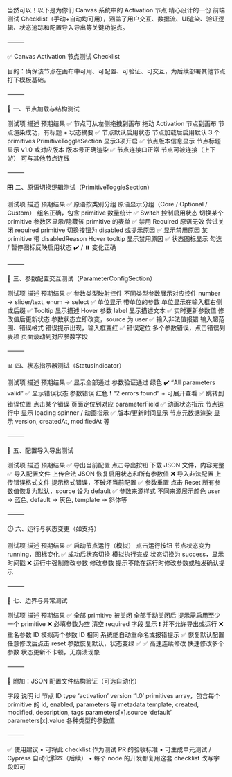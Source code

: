 当然可以！以下是为你们 Canvas 系统中的 Activation 节点 精心设计的一份 前端测试 Checklist（手动+自动均可用），涵盖了用户交互、数据流、UI渲染、验证逻辑、状态追踪和配置导入导出等关键功能点。

⸻

✅ Canvas Activation 节点测试 Checklist

目的：确保该节点在画布中可用、可配置、可验证、可交互，为后续部署其他节点打下模板基础。

⸻

🧩 一、节点加载与结构测试

测试项	描述	预期结果
✅ 节点可从左侧拖拽到画布	拖动 Activation 节点到画布	节点渲染成功，有标题 + 状态摘要
✅ 节点默认启用状态	节点加载后启用默认 3 个 primitives	PrimitiveToggleSection 显示3项开启
✅ 节点版本信息显示	节点标题显示 v1.0 或对应版本	版本号正确渲染
✅ 节点连接口正常	节点可被连接（上下游）	可与其他节点连线



⸻

🎛️ 二、原语切换逻辑测试（PrimitiveToggleSection）

测试项	描述	预期结果
✅ 原语按类别分组	原语显示分组（Core / Optional / Custom）	组名正确，包含 primitive 数量统计
✅ Switch 控制启用状态	切换某个 primitive	参数区显示/隐藏该 primitive 的表单
✅ 禁用 Required 原语无效	尝试关闭 required primitive	切换按钮为 disabled 或提示原因
✅ 显示禁用原因	某 primitive 带 disabledReason	Hover tooltip 显示禁用原因
✅ 状态图标显示	勾选 / 暂停图标反映启用状态	✔️ / ⏸️ 变化正确



⸻

🧮 三、参数配置交互测试（ParameterConfigSection）

测试项	描述	预期结果
✅ 参数类型映射控件	不同类型参数展示对应控件	number → slider/text, enum → select
✅ 单位显示	带单位的参数	单位显示在输入框右侧或后缀
✅ Tooltip 显示描述	Hover 参数 label	显示描述文本
✅ 实时更新参数值	修改值后更新状态	参数状态立即改变，source 为 user
✅ 输入非法值报错	输入超范围、错误格式	错误提示出现，输入框变红
✅ 错误定位	多个参数错误，点击错误列表项	页面滚动到对应参数字段



⸻

📊 四、状态指示器测试（StatusIndicator）

测试项	描述	预期结果
✅ 显示全部通过	参数验证通过	绿色 ✔️ “All parameters valid”
✅ 显示错误状态	参数错误	红色 ❗ “2 errors found” + 可展开查看
✅ 跳转到错误位置	点击某个错误	页面定位到对应 parameterField
✅ 动画状态指示	节点运行中	显示 loading spinner / 动画指示
✅ 版本/更新时间显示	节点元数据渲染	显示 version, createdAt, modifiedAt 等



⸻

💾 五、配置导入导出测试

测试项	描述	预期结果
✅ 导出当前配置	点击导出按钮	下载 JSON 文件，内容完整
✅ 导入配置文件	上传合法 JSON	恢复启用状态和所有参数值
❌ 导入非法配置	上传错误格式文件	提示格式错误，不破坏当前配置
✅ 参数重置	点击 Reset	所有参数值恢复为默认，source 设为 default
✅ 参数来源样式	不同来源展示颜色	user → 蓝色, default → 灰色, template → 斜体等



⸻

⏱️ 六、运行与状态变更（如支持）

测试项	描述	预期结果
✅ 启动节点运行（模拟）	点击运行按钮	节点状态变为 running，图标变化
✅ 成功后状态切换	模拟执行完成	状态切换为 success，显示时间戳
❌ 运行中强制修改参数	修改参数	提示不能在运行时修改参数或触发确认提示



⸻

🧪 七、边界与异常测试

测试项	描述	预期结果
✅ 全部 primitive 被关闭	全部手动关闭后	提示需启用至少一个 primitive
❌ 必填参数为空	清空 required 字段	显示 ❗ 并不允许导出或运行
❌ 重名参数 ID	模拟两个参数 ID 相同	系统能自动重命名或报错提示
✅ 恢复默认配置	任意修改后点击 reset	参数恢复默认，状态变绿 ✅
✅ 高速连续修改	快速修改多个参数	状态更新不卡顿，无崩溃现象



⸻

📄 附加：JSON 配置文件结构验证（可选自动化）

字段	说明
id	节点 ID
type	‘activation’
version	‘1.0’
primitives	array，包含每个 primitive 的 id, enabled, parameters 等
metadata	template, created, modified, description, tags
parameters[x].source	‘default’
parameters[x].value	各种类型的参数值



⸻

✅ 使用建议
	•	可将此 checklist 作为测试 PR 的验收标准
	•	可生成单元测试 / Cypress 自动化脚本（后续）
	•	每个 node 的开发都复用这套 checklist 改写字段即可

